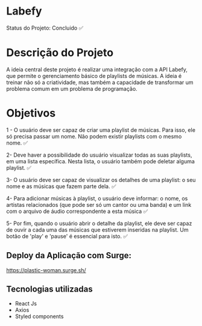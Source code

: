 # Labefy
Status do Projeto: Concluido :white_check_mark:

# Descrição do Projeto
A ideia central deste projeto é realizar uma integração com a API Labefy, que permite o gerenciamento básico de playlists de músicas.
A ideia é treinar não só a criatividade, mas também a capacidade de transformar um problema comum em um problema de programação.



# Objetivos

1 - O usuário deve ser capaz de criar uma playlist de músicas. Para isso, ele só precisa passar um nome. Não podem existir playlists com o mesmo nome. :white_check_mark:

2- Deve haver a possibilidade do usuário visualizar todas as suas playlists, em uma lista específica. Nesta lista, o usuário também pode deletar alguma playlist. :white_check_mark:

3- O usuário deve ser capaz de visualizar os detalhes de uma playlist: o seu nome e as músicas que fazem parte dela. :white_check_mark:

4- Para adicionar músicas à playlist, o usuário deve informar: o nome, os artistas relacionados (que pode ser só um cantor ou uma banda) e um link com o arquivo de áudio correspondente a esta música :white_check_mark:

5- Por fim, quando o usuário abrir o detalhe da playlist, ele deve ser capaz de ouvir a cada uma das músicas que estiverem inseridas na playlist. Um botão de 'play' e 'pause' é essencial para isto. :white_check_mark:

## Deploy da Aplicação com Surge: 

https://plastic-woman.surge.sh/

## Tecnologias utilizadas

-   React Js
-   Axios
-   Styled components
